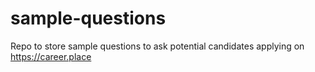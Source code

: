 # sample-questions

Repo to store sample questions to ask potential candidates applying on https://career.place
